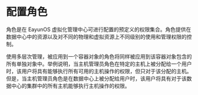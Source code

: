# 配置角色

角色是在 EayunOS 虚拟化管理中心可进行配置的预定义的权限集合。角色提供在数据中心中的资源以及对不同的物理和虚拟资源上不同级别的使用和管理权限的控制。

使用多层次管理，被应用到一个容器对象的角色将同样被应用到该容器对象包含的所有单独对象中。举例说明，当主机管理员角色在特定的主机上被分配给一个用户时，该用户将具有能够执行所有可用的主机操作的权限，但只对于该分配的主机。但是，当主机管理员角色是在数据中心上被分配给用户时，该用户将具有对于该数据中心的集群中的所有主机能够执行主机操作的权限。


